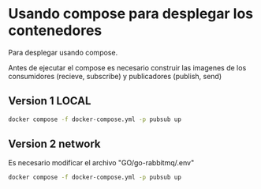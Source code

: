 # Usando compose para desplegar los contenedores

Para desplegar usando compose.

Antes de ejecutar el compose es necesario construir las imagenes de los consumidores (recieve, subscribe) y publicadores (publish, send)

## Version 1 LOCAL
```bash
docker compose -f docker-compose.yml -p pubsub up

```

## Version 2 network
Es necesario modificar el archivo "GO/go-rabbitmq/.env"
```bash
docker compose -f docker-compose.yml -p pubsub up

```